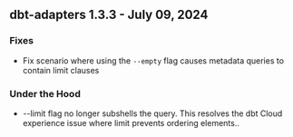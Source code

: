 ## dbt-adapters 1.3.3 - July 09, 2024

### Fixes

* Fix scenario where using the `--empty` flag causes metadata queries to contain limit clauses

### Under the Hood

* --limit flag no longer subshells the query. This resolves the dbt Cloud experience issue where limit prevents ordering elements..
